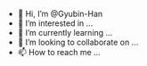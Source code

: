 - 👋 Hi, I’m @Gyubin-Han
- 👀 I’m interested in ...
- 🌱 I’m currently learning ...
- 💞️ I’m looking to collaborate on ...
- 📫 How to reach me ...

<!---
Gyubin-Han/Gyubin-Han is a ✨ special ✨ repository because its `README.md` (this file) appears on your GitHub profile.
You can click the Preview link to take a look at your changes.
--->
